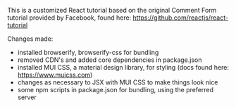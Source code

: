 This is a customized React tutorial based on the original Comment Form tutorial provided by Facebook, found here: https://github.com/reactjs/react-tutorial

Changes made:
* installed browserify, browserify-css for bundling
* removed CDN's and added core dependencies in package.json
* installed MUI CSS, a material design library, for styling (docs found here: https://www.muicss.com)
* changes as necessary to JSX with MUI CSS to make things look nice
* some npm scripts in package.json for bundling, using the preferred server
